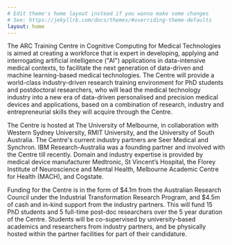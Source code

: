 ```yaml
---
# Edit theme's home layout instead if you wanna make some changes
# See: https://jekyllrb.com/docs/themes/#overriding-theme-defaults
layout: home
---
```

The ARC Training Centre in Cognitive Computing for Medical Technologies is aimed at creating a workforce that is expert in developing, applying and interrogating artificial intelligence ("AI") applications in data-intensive medical contexts, to facilitate the next generation of data-driven and machine learning-based medical technologies. The Centre will provide a world-class industry-driven research training environment for PhD students and postdoctoral researchers, who will lead the medical technology industry into a new era of data-driven personalised and precision medical devices and applications, based on a combination of research, industry and entrepreneurial skills they will acquire through the Centre.

The Centre is hosted at The University of Melbourne, in collaboration with Western Sydney University, RMIT University, and the University of South Australia. The Centre's current industry partners are Seer Medical and Synchron. IBM Research-Australia was a founding partner and involved with the Centre till recently. Domain and industry expertise is provided by medical device manufacturer Medtronic, St Vincent’s Hospital, the Florey Institute of Neuroscience and Mental Health, Melbourne Academic Centre for Health (MACH), and Cogstate.

Funding for the Centre is in the form of $4.1m from the Australian Research Council under the Industrial Transformation Research Program, and $4.5m of cash and in-kind support from the industry partners. This will fund 15 PhD students and 5 full-time post-doc researchers over the 5 year duration of the Centre. Students will be co-supervised by university-based academics and researchers from industry partners, and be physically hosted within the partner facilities for part of their candidature.

